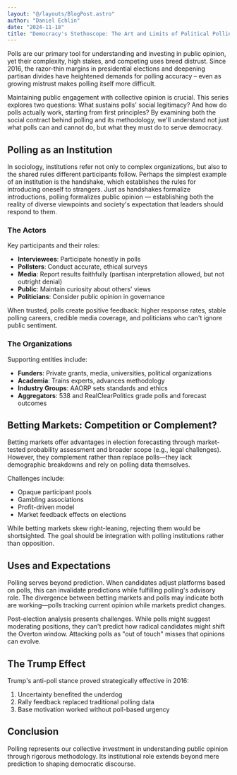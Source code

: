 ```yaml
---
layout: "@/layouts/BlogPost.astro"
author: "Daniel Echlin"
date: "2024-11-18"
title: "Democracy's Stethoscope: The Art and Limits of Political Polling"
---
```


Polls are our primary tool for understanding and investing in public opinion, yet their complexity, high stakes, and competing uses breed distrust. Since 2016, the razor-thin margins in presidential elections and deepening partisan divides have heightened demands for polling accuracy – even as growing mistrust makes polling itself more difficult.

Maintaining public engagement with collective opinion is crucial. This series explores two questions: What sustains polls' social legitimacy? And how do polls actually work, starting from first principles? By examining both the social contract behind polling and its methodology, we'll understand not just what polls can and cannot do, but what they must do to serve democracy.



## Polling as an Institution

In sociology, institutions refer not only to complex organizations, but also to the shared rules different participants follow.
Perhaps the simplest example of an institution is the handshake, which establishes the rules for introducing oneself to strangers.
Just as handshakes formalize introductions, polling formalizes public opinion — establishing both the reality of diverse viewpoints and society's expectation that leaders should respond to them.


### The Actors

Key participants and their roles:

- **Interviewees**: Participate honestly in polls
- **Pollsters**: Conduct accurate, ethical surveys
- **Media**: Report results faithfully (partisan interpretation allowed, but not outright denial)
- **Public**: Maintain curiosity about others' views
- **Politicians**: Consider public opinion in governance

When trusted, polls create positive feedback: higher response rates, stable polling careers, credible media coverage, and politicians who can't ignore public sentiment.

### The Organizations

Supporting entities include:

- **Funders**: Private grants, media, universities, political organizations
- **Academia**: Trains experts, advances methodology
- **Industry Groups**: AAORP sets standards and ethics
- **Aggregators**: 538 and RealClearPolitics grade polls and forecast outcomes

## Betting Markets: Competition or Complement?

Betting markets offer advantages in election forecasting through market-tested probability assessment and broader scope (e.g., legal challenges). However, they complement rather than replace polls—they lack demographic breakdowns and rely on polling data themselves.

Challenges include:
- Opaque participant pools
- Gambling associations
- Profit-driven model
- Market feedback effects on elections

While betting markets skew right-leaning, rejecting them would be shortsighted. The goal should be integration with polling institutions rather than opposition.

## Uses and Expectations

Polling serves beyond prediction. When candidates adjust platforms based on polls, this can invalidate predictions while fulfilling polling's advisory role. The divergence between betting markets and polls may indicate both are working—polls tracking current opinion while markets predict changes.

Post-election analysis presents challenges. While polls might suggest moderating positions, they can't predict how radical candidates might shift the Overton window. Attacking polls as "out of touch" misses that opinions can evolve.

## The Trump Effect

Trump's anti-poll stance proved strategically effective in 2016:

1. Uncertainty benefited the underdog
2. Rally feedback replaced traditional polling data
3. Base motivation worked without poll-based urgency

## Conclusion

Polling represents our collective investment in understanding public opinion through rigorous methodology. Its institutional role extends beyond mere prediction to shaping democratic discourse.